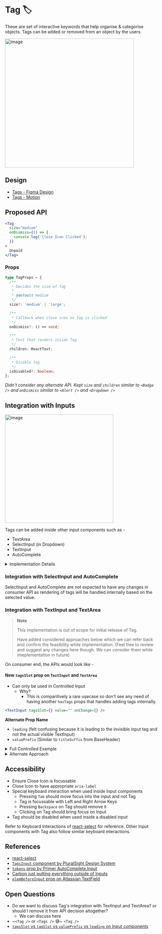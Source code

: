 # Tag 🏷️

These are set of interactive keywords that help organise & categorise objects. Tags can be added or removed from an object by the users.

<img width="426" alt="image" src="https://github.com/razorpay/blade/assets/30949385/75d8068d-d6fc-47e7-aa75-21686ed1c27d">

## Design

- [Tags - Figma Design](https://www.figma.com/file/jubmQL9Z8V7881ayUD95ps/Blade---Payment-Light?type=design&node-id=29210-567576&t=HLRjz3OTofBtFdDl-0)
- [Tags - Motion](https://www.figma.com/file/jubmQL9Z8V7881ayUD95ps/Blade---Payment-Light?type=design&node-id=29744-568562&mode=design&t=KI2KRJMzUpz8Ymr8-0)

## Proposed API

```jsx
<Tag
  size="medium"
  onDismiss={() => {
    console.log('Close Icon Clicked');
  }}
>
  Unpaid
</Tag>
```

### Props

```ts
type TagProps = {
  /**
   * Decides the size of Tag
   *
   * @default medium
   */
  size?: 'medium' | 'large';

  /**
   * Callback when close icon on Tag is clicked
   */
  onDismiss?: () => void;

  /**
   * Text that renders inside Tag
   */
  children: ReactText;

  /**
   * Disable tag
   */
  isDisabled?: boolean;
};
```

_Didn't consider any alternate API. Kept `size` and `children` similar to `<Badge />` and `onDismiss` similar to `<Alert />` and `<Dropdown />`_

## Integration with Inputs

<img width="358" alt="image" src="https://github.com/razorpay/blade/assets/30949385/71cd236a-93e7-46f0-9da6-12d519b958d4">

Tags can be added inside other input components such as -

- TextArea
- SelectInput (in Dropdown)
- TextInput
- AutoComplete

<details>
<summary>Implementation Details</summary>

This will require some refactor in BaseInput to add a slot before the actual Input element.

E.g. This is AutoComplete from Primer where the tags go into a slot and input gets pushed forward. We will be implementing something similar in our BaseInput.

<img width="419" alt="image" src="https://github.com/razorpay/blade/assets/30949385/be01cdfb-1171-4970-b381-76e4c44d1854">

</details>

### Integration with SelectInput and AutoComplete

SelectInput and AutoComplete are not expected to have any changes in consumer API as rendering of tags will be handled internally based on the selected value.

### Integration with TextInput and TextArea

> **Note**
>
> This implementation is out of scope for initial release of Tag.
>
> Have added considered approaches below which we can refer back and confirm the feasibility while implementation. (Feel free to review and suggest any changes here though. We can consider them while imeplementation in future)

On consumer end, the APIs would look like -

#### New `tagsSlot` prop on `TextInput` and `TextArea`

- Can only be used in Controlled Input
  - Why?
    - This is comparitively a rare usecase so don't see any need of having another `hasTags` props that handles adding tags internally.

```jsx
<TextInput tagsSlot={} value="" onChange={} />
```

**Alternate Prop Name**

- `leading` (felt confusing because it is leading to the invisible input tag and not the actual visible TextInput)
- `valuePrefix` (Similar to `titleSuffix` from BaseHeader)

<details>
<summary>Full Controlled Example</summary>

```jsx
function App() {
  const [inputValue, setInputValue] = React.useState('');
  const [tags, setTags] = React.useState([]);

  const addTag = () => {
    // Add input value to tags and clear the input value
    setTags([...tags, inputValue]);
    setInputValue('');
  }

  const removeTag = (tagName) => {
    setTags(tags.filter(tagNameValue) => tagNameValue !== tagName);
  }

  return (
    <TextInput
      tagsSlot={tags.map((tagName, index) => (
        <Tag onDismiss={() => removeTag(tagName)}>{tagName}</Tag>
      ))}
      value={inputValue}
      onChange={({ value }) => setInputValue(value)}
      onKeyDown={(e) => {
        if (e.key === 'ENTER') {
          addTag();
        }
      }}
    />
  );
}
```

</details>

<details>
<summary>Alternate Approach</summary>

#### Alternate Approach: `value` prop

We can extend our `value` prop to accept JSX

```jsx
<TextInput
  value={
    <>
      <Tag onDismiss={}>kamlesh.chandnani@razorpay.com</Tag>
      <Tag onDismiss={}>divyanshu.maithani@razopay.com</Tag>
      saurabhdaw
    </>
  }
  onChange={}
/>
```

**Cons**

- Requires us to loop on children and separate out Tags from written word and this will run on every `onChange` event.
- Have not seen any other library handle it this way

</details>

## Accessibility

- Ensure Close Icon is focussable
- Close Icon to have appropriate `aria-label`
- Special keyboard interaction when used inside Input components
  - Pressing `Tab` should move focus into the input and not Tag
  - Tag is focussable with Left and Right Arrow Keys
  - Pressing `Backspace` on Tag should remove it
  - Clicking on Tag should bring focus on Input
- Tag should be disabled when used inside a disabled input

Refer to Keyboard Interactions of [react-select](https://react-select.com/home#getting-started) for reference. Other Input components with Tag also follow similar keyboard interactions.

## References

- [react-select](https://react-select.com/home#getting-started)
- [`TagsInput` component by PluralSight Design System](https://design-system.pluralsight.com/components/tagsinput)
- [`tokens` prop by Primer AutoComplete.Input](https://primer.style/react/Autocomplete/)
- [Carbon just putting everything outside of Inputs](https://carbondesignsystem.com/components/tag/usage)
- [`elemBeforeInput` prop on Atlassian TextField](https://atlassian.design/components/textfield/examples#elements-before-and-after-input)

## Open Questions

- Do we want to discuss Tag's integration with TextInput and TextArea? or should I remove it from API decision altogether?
  - We can discuss here
- ~`<Tag />` or `<Tags />` 😅~ `<Tag />`
- [`tagsSlot` vs `tagSlot` vs `valuePrefix` vs `leading` on Input components](#alternate-approach-value-prop)

